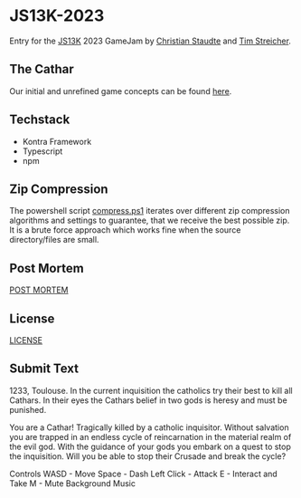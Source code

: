 # JS13K-2023

Entry for the [JS13K](https://js13kgames.com/) 2023 GameJam by [Christian Staudte](https://github.com/t4khosu)
and  [Tim Streicher](https://github.com/coronoro).

## The Cathar

Our initial and unrefined game concepts can be found [here](ideas/README.md).

## Techstack

* Kontra Framework
* Typescript
* npm

## Zip Compression

The powershell script [compress.ps1](scripts/compress.ps1) iterates over different zip compression algorithms and
settings to guarantee, that we receive the best possible zip.
It is a brute force approach which works fine when the source directory/files are small.

## Post Mortem

[POST MORTEM](post-mortem.md)

## License

[LICENSE](LICENSE)

## Submit Text

1233, Toulouse.
In the current inquisition the catholics try their best to kill all Cathars.
In their eyes the Cathars belief in two gods is heresy and must be punished.

You are a Cathar!
Tragically killed by a catholic inquisitor.
Without salvation you are trapped in an endless cycle of reincarnation in the material realm of the evil god.
With the guidance of your gods you embark on a quest to stop the inquisition.
Will you be able to stop their Crusade and break the cycle?

Controls
WASD - Move
Space - Dash
Left Click - Attack
E - Interact and Take
M - Mute Background Music